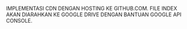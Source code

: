 IMPLEMENTASI CDN DENGAN HOSTING KE GITHUB.COM. FILE INDEX AKAN DIARAHKAN KE GOOGLE DRIVE DENGAN BANTUAN GOOGLE API CONSOLE.